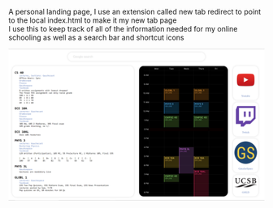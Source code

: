 A personal landing page, I use an extension called new tab redirect to point to the local index.html to make it my new tab page  
I use this to keep track of all of the information needed for my online schooling as well as a search bar and shortcut icons  

![Example Page](/res/example.png)